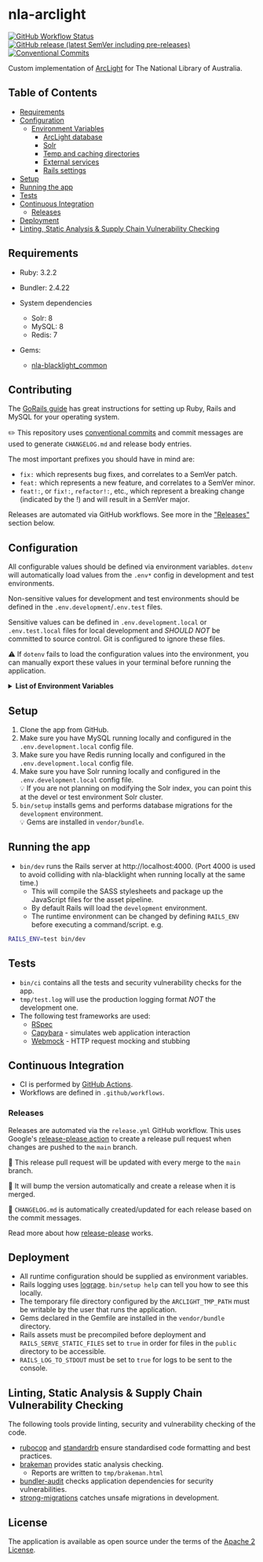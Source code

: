 # nla-arclight

[![GitHub Workflow Status](https://img.shields.io/github/actions/workflow/status/nla/nla-arclight/verify.yml?branch=main&logo=github)](https://github.com/nla/nla-arclight/actions/workflows/verify.yml)
[![GitHub release (latest SemVer including pre-releases)](https://img.shields.io/github/v/release/nla/nla-arclight?include_prereleases)](https://github.com/nla/nla-arclight/releases/latest)
[![Conventional Commits](https://img.shields.io/badge/Conventional%20Commits-1.0.0-%23FE5196?logo=conventionalcommits&logoColor=white)](https://conventionalcommits.org)

Custom implementation of [ArcLight](https://samvera.atlassian.net/wiki/spaces/samvera/pages/405211890/ArcLight) for The National Library of Australia.

## Table of Contents

* [Requirements](#requirements)
* [Configuration](#configuration)
    + [Environment Variables](#environment-variables)
        - [ArcLight database](#arclight-database)
        - [Solr](#solr)
        - [Temp and caching directories](#temp-and-caching-directories)
        - [External services](#external-services)
        - [Rails settings](#rails-settings)
* [Setup](#setup)
* [Running the app](#running-the-app)
* [Tests](#tests)
* [Continuous Integration](#continuous-integration)
    + [Releases](#releases)
* [Deployment](#deployment)
* [Linting, Static Analysis & Supply Chain Vulnerability Checking](#linting--static-analysis---supply-chain-vulnerability-checking)

## Requirements

* Ruby: 3.2.2
* Bundler: 2.4.22

* System dependencies
    - Solr: 8
    - MySQL: 8
    - Redis: 7

* Gems:
    - [nla-blacklight_common](https://github.com/nla/nla-blacklight_common)

## Contributing

The [GoRails guide](https://gorails.com/setup) has great instructions for setting up Ruby, Rails and MySQL for your operating system.

✏️ This repository uses [conventional commits](https://www.conventionalcommits.org)
and commit messages are used to generate `CHANGELOG.md` and release body entries.

The most important prefixes you should have in mind are:

* `fix:` which represents bug fixes, and correlates to a SemVer patch.
* `feat:` which represents a new feature, and correlates to a SemVer minor.
* `feat!:`, or `fix!:`, `refactor!:`, etc., which represent a breaking change (indicated by the !) and will result in a SemVer major.

Releases are automated via GitHub workflows. See more in the ["Releases"](#releases) section below.

## Configuration

All configurable values should be defined via environment variables. `dotenv` will automatically load values
from the `.env*` config in development and test environments.

Non-sensitive values for development and test environments should be defined in the `.env.development`/`.env.test` files.

Sensitive values can be defined in `.env.development.local` or `.env.test.local` files for local development
and *SHOULD NOT* be committed to source control. Git is configured to ignore these files.

⚠️ If `dotenv` fails to load the configuration values into the environment, you can manually export these
values in your terminal before running the application.

<details>
<summary><b>List of Environment Variables</b></summary>

#### ArcLight database
    DATABASE_URL - Application database for Blacklight
    PATRON_DB_URL - Shared user and sessions database
    REDIS_URL - Redis cache

#### Solr
    SOLR_URL - single node Solr
    
    ZK_HOST - Zookeeper connection string for the Solr Cloud cluster
    SOLR_COLLECTION - Solr Cloud collection for the catalogue index

#### Rails settings
These variables are mainly used in the `staging` or `production` environment.

    SECRET_KEY_BASE - used by Devise for encrypting session values
    RAILS_LOG_TO_STDOUT - makes Rails logs print to the console
    RAILS_SERVE_STATIC_FILES - tells Rails to serve static assets from the /public directory

#### Temp and caching directories
These variables are mainly used in the deployment environment.

    PIDFILE - relocates the server pid file outside of the application directory
    ARCLIGHT_TMP_PATH - relocates the caching directory outside of the application directory

#### External services
    GETALIBRARYCARD_BASE_URL - base URL for Get a Library Card
    GETALIBRARYCARD_AUTH_PATH - path to the authentication endpoint of Get a Library Card
    GETALIBRARYCARD_PATRON_DETAILS_PATH - path to the user details endpoint of Get a Library Card

    PATRON_AUTH_URL - base URL for User Registration (a.k.a. "UserReg")
    PATRON_AUTH_ENDPOINT - path to the authentication endpoint

    KEYCLOAK_URL - URL of the Keycloak server

    KC_SOL_CLIENT - Staff Official Loan realm client name
    KC_SOL_SECRET - Staff Official Loan realm client secret
    KC_SOL_REALM - realm name for Staff Official Loan

    KC_SPL_CLIENT - Staff Personal Loan realm client name
    KC_SPL_SECRET - Staff Personal Loan realm client secret
    KC_SPL_REALM - realm name for Staff Personal Loan

    KC_SHARED_CLIENT - Team Official Loan account realm client name
    KC_SHARED_SECRET - Team Official Loan account realm client secret
    KC_SHARED_REALM - realm name for Team Official Loan account realm

    KC_PATRON_CLIENT - patron account realm client name
    KC_PATRON_SECRET - patron account realm client secret
    KC_PATRON_REALM - realm name for patron account realm

    CATALOGUE_SERVICES_API_BASE_URL - URL to the Catalogue Services API base URL
    CATALOGUE_SERVICES_CLIENT - Catalogue Services realm client name
    CATALOGUE_SERVICES_SECRET - Catalogue Services realm client secret
    CATALOGUE_SERVICES_REALM - Catalogue Services realm name

    GLOBAL_MESSAGE_URL - URL to the global alert message JSON endpoint

    PATRON_UPGRADE_URL - URL to the patron login upgrade service
    PATRON_REGISTRATION_URL - URL to the user registration service
</details>

## Setup

1. Clone the app from GitHub.
2. Make sure you have MySQL running locally and configured in the `.env.development.local` config file.
3. Make sure you have Redis running locally and configured in the `.env.development.local` config file.
4. Make sure you have Solr running locally and configured in the `.env.development.local` config file.<br />💡️  If you are not planning on modifying the Solr index, you can point this at the devel or test environment Solr cluster.
5. `bin/setup` installs gems and performs database migrations for the `development` environment.<br />💡️ Gems are installed in `vendor/bundle`.

## Running the app

* `bin/dev` runs the Rails server at http://localhost:4000. (Port 4000 is used to avoid colliding with nla-blacklight when running locally at the same time.)
    * This will compile the SASS stylesheets and package up the JavaScript files for the asset pipeline. 
    * By default Rails will load the `development` environment.
    * The runtime environment can be changed by defining `RAILS_ENV` before executing a command/script. e.g.

```bash 
RAILS_ENV=test bin/dev
```

## Tests

* `bin/ci` contains all the tests and security vulnerability checks for the app.
* `tmp/test.log` will use the production logging format *NOT* the development one.
* The following test frameworks are used:
    * [RSpec](https://rspec.info/)
    * [Capybara](http://teamcapybara.github.io/capybara/) - simulates web application interaction
    * [Webmock](https://github.com/bblimke/webmock) - HTTP request mocking and stubbing

## Continuous Integration

* CI is performed by [GitHub Actions](https://docs.github.com/en/actions).
* Workflows are defined in `.github/workflows`.

### Releases

Releases are automated via the `release.yml` GitHub workflow. This uses Google's
[release-please action](https://github.com/google-github-actions/release-please-action) to create a
release pull request when changes are pushed to the `main` branch.

🚨 This release pull request will be updated with every merge to the `main` branch.

🚨 It will bump the version automatically and create a release when it is merged.

🚨 `CHANGELOG.md` is automatically created/updated for each release based on the commit messages.

Read more about how
[release-please](https://github.com/googleapis/release-please) works.

## Deployment

* All runtime configuration should be supplied as environment variables.
* Rails logging uses [lograge](https://github.com/roidrage/lograge). `bin/setup help` can tell you how to see this locally.
* The temporary file directory configured by the `ARCLIGHT_TMP_PATH` must be writable by the user that runs the application.
* Gems declared in the Gemfile are installed in the `vendor/bundle` directory.
* Rails assets must be precompiled before deployment and `RAILS_SERVE_STATIC_FILES` set to `true` in order for files in the `public` directory to be accessible.
* `RAILS_LOG_TO_STDOUT` must be set to `true` for logs to be sent to the console.

## Linting, Static Analysis & Supply Chain Vulnerability Checking

The following tools provide linting, security and vulnerability checking of the code.

* [rubocop](https://rubocop.org/) and [standardrb](https://github.com/testdouble/standard) ensure standardised code formatting and best practices.
* [brakeman](https://github.com/presidentbeef/brakeman) provides static analysis checking.
    * Reports are written to `tmp/brakeman.html`
* [bundler-audit](https://github.com/rubysec/bundler-audit) checks application dependencies for security vulnerabilities.
* [strong-migrations](https://github.com/ankane/strong_migrations) catches unsafe migrations in development.

## License
The application is available as open source under the terms of the [Apache 2 License](https://opensource.org/licenses/Apache-2.0).
